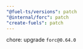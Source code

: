 ```yaml
---
"@fuel-ts/versions": patch
"@internal/forc": patch
"create-fuels": patch
---
```


chore: upgrade `forc@0.64.0`

